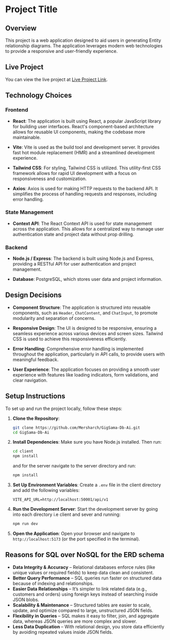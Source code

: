 # Project Title

## Overview

This project is a web application designed to aid users in generating Entity relationship diagrams. The application leverages modern web technologies to provide a responsive and user-friendly experience.

## Live Project

You can view the live project at [Live Project Link](https://gig-sama-db-ai.vercel.app/).

## Technology Choices

### Frontend

- **React**: The application is built using React, a popular JavaScript library for building user interfaces. React's component-based architecture allows for reusable UI components, making the codebase more maintainable.
- **Vite**: Vite is used as the build tool and development server. It provides fast hot module replacement (HMR) and a streamlined development experience.

- **Tailwind CSS**: For styling, Tailwind CSS is utilized. This utility-first CSS framework allows for rapid UI development with a focus on responsiveness and customization.

- **Axios**: Axios is used for making HTTP requests to the backend API. It simplifies the process of handling requests and responses, including error handling.

### State Management

- **Context API**: The React Context API is used for state management across the application. This allows for a centralized way to manage user authentication state and project data without prop drilling.

### Backend

- **Node.js / Express**: The backend is built using Node.js and Express, providing a RESTful API for user authentication and project management.

- **Database**: PostgreSQL, which stores user data and project information.

## Design Decisions

- **Component Structure**: The application is structured into reusable components, such as `Header`, `ChatContent`, and `ChatInput`, to promote modularity and separation of concerns.

- **Responsive Design**: The UI is designed to be responsive, ensuring a seamless experience across various devices and screen sizes. Tailwind CSS is used to achieve this responsiveness efficiently.

- **Error Handling**: Comprehensive error handling is implemented throughout the application, particularly in API calls, to provide users with meaningful feedback.

- **User Experience**: The application focuses on providing a smooth user experience with features like loading indicators, form validations, and clear navigation.

## Setup Instructions

To set up and run the project locally, follow these steps:

1. **Clone the Repository**:

   ```bash
   git clone https://github.com/Mersharch/GigSama-Db-Ai.git
   cd GigSama-Db-Ai
   ```

2. **Install Dependencies**:
   Make sure you have Node.js installed. Then run:

   ```bash
   cd client
   npm install
   ```

   and for the server navigate to the server directory and run:

   ```bash
   npm install
   ```

3. **Set Up Environment Variables**:
   Create a `.env` file in the client directory and add the following variables:

   ```plaintext
   VITE_API_URL=http://localhost:50001/api/v1
   ```

4. **Run the Development Server**:
   Start the development server by going into each directory i.e client and sever and running:

   ```bash
   npm run dev
   ```

5. **Open the Application**:
   Open your browser and navigate to `http://localhost:5173` (or the port specified in the terminal).

## Reasons for SQL over NoSQL for the ERD schema

- **Data Integrity & Accuracy** – Relational databases enforce rules (like unique values or required fields) to keep data clean and consistent.
- **Better Query Performance** – SQL queries run faster on structured data because of indexing and relationships.
- **Easier Data Relationships** – It’s simpler to link related data (e.g., customers and orders) using foreign keys instead of searching inside JSON blobs.
- **Scalability & Maintenance** – Structured tables are easier to scale, update, and optimize compared to large, unstructured JSON fields.
- **Flexibility in Queries** – SQL makes it easy to filter, join, and aggregate data, whereas JSON queries are more complex and slower.
- **Less Data Duplication** – With relational design, you store data efficiently by avoiding repeated values inside JSON fields.
